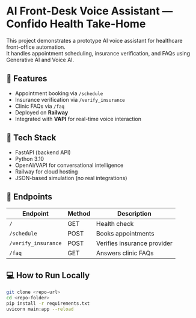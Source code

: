 # AI Front-Desk Voice Assistant — Confido Health Take-Home

This project demonstrates a prototype AI voice assistant for healthcare front-office automation.  
It handles appointment scheduling, insurance verification, and FAQs using Generative AI and Voice AI.

## 🚀 Features
- Appointment booking via `/schedule`
- Insurance verification via `/verify_insurance`
- Clinic FAQs via `/faq`
- Deployed on **Railway**
- Integrated with **VAPI** for real-time voice interaction

## 🧠 Tech Stack
- FastAPI (backend API)
- Python 3.10
- OpenAI/VAPI for conversational intelligence
- Railway for cloud hosting
- JSON-based simulation (no real integrations)

## 🧩 Endpoints
| Endpoint | Method | Description |
|-----------|---------|-------------|
| `/` | GET | Health check |
| `/schedule` | POST | Books appointments |
| `/verify_insurance` | POST | Verifies insurance provider |
| `/faq` | GET | Answers clinic FAQs |

## 💻 How to Run Locally
```bash
git clone <repo-url>
cd <repo-folder>
pip install -r requirements.txt
uvicorn main:app --reload
